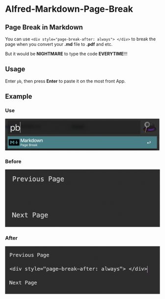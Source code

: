 # Alfred-Markdown-Page-Break

## Page Break in Markdown

You can use `<div style="page-break-after: always"> </div>` to break the page when you convert your **.md** file to **.pdf** and etc.

But it would be **NIGHTMARE** to type the code **EVERYTIME**!!!

## Usage

Enter `pb`, then press **Enter** to paste it on the most front App.

## Example

### Use

![use](./img/eg1.png)

### Before

![before](./img/before.png)

### After

![after](./img/after.png)
